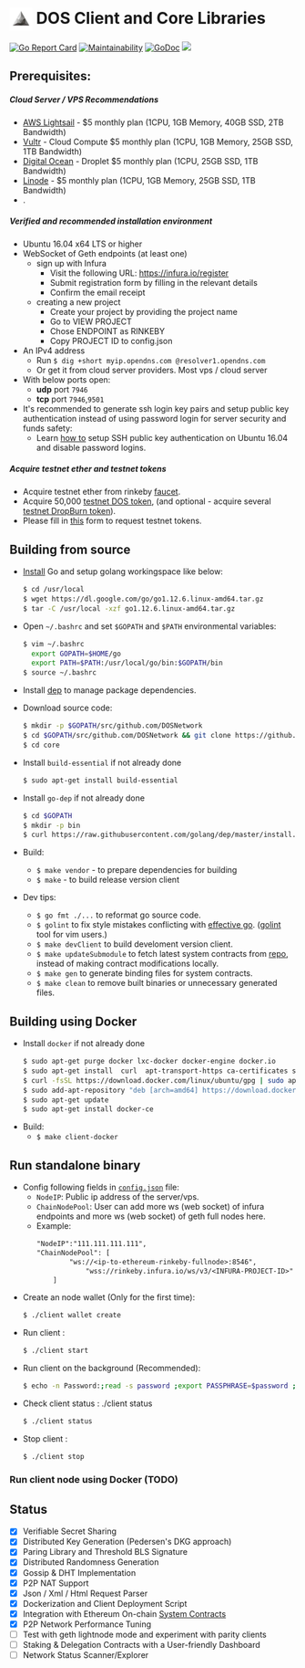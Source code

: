 # <img align="center" width=40 src="media/logo-white.jpg"> DOS Client and Core Libraries
[![Go Report Card](https://goreportcard.com/badge/github.com/DOSNetwork/core)](https://goreportcard.com/report/github.com/DOSNetwork/core)
[![Maintainability](https://api.codeclimate.com/v1/badges/a2eb5767f8984835fb3b/maintainability)](https://codeclimate.com/github/DOSNetwork/core/maintainability)
[![GoDoc](https://godoc.org/github.com/DOSNetwork/core?status.svg)](https://godoc.org/github.com/DOSNetwork/core)
[![](https://img.shields.io/static/v1.svg?label=chat&message=Telegram&color=brightgreen)](https://t.me/joinchat/KhcP5BQXgWLyojui9BCGfQ)


## Prerequisites:
##### Cloud Server / VPS Recommendations
- [AWS Lightsail](https://aws.amazon.com/lightsail/pricing/?opdp1=pricing) - $5 monthly plan (1CPU, 1GB Memory, 40GB SSD, 2TB Bandwidth)
- [Vultr](https://www.vultr.com/?ref=7806004-4F) - Cloud Compute $5 monthly plan (1CPU, 1GB Memory, 25GB SSD, 1TB Bandwidth)
- [Digital Ocean](https://m.do.co/c/a912bdc08b78) - Droplet $5 monthly plan (1CPU, 25GB SSD, 1TB Bandwidth)
- [Linode](https://www.linode.com/?r=35c0c22d412b3fc8bd98b4c7c6f5ac42ae3bc2e2) - $5 monthly plan (1CPU, 1GB Memory, 25GB SSD, 1TB Bandwidth)
- .

##### Verified and recommended installation environment
- Ubuntu 16.04 x64 LTS or higher 
- WebSocket of Geth endpoints (at least one)
  - sign up with Infura
    - Visit the following URL: https://infura.io/register
    - Submit registration form by filling in the relevant details
    - Confirm the email receipt
  - creating a new project
    - Create your project by providing the project name 
    - Go to VIEW PROJECT
    - Chose ENDPOINT as RINKEBY
    - Copy PROJECT ID to config.json
- An IPv4 address
  - Run `$ dig +short myip.opendns.com @resolver1.opendns.com`
  - Or get it from cloud server providers. Most vps / cloud server 
- With below ports open:
  - **udp** port `7946`
  - **tcp** port `7946`,`9501`
- It's recommended to generate ssh login key pairs and setup public key authentication instead of using password login for server security and funds safety:
  - Learn [how to](https://www.digitalocean.com/community/tutorials/how-to-set-up-ssh-keys-on-ubuntu-1604) setup SSH public key authentication on Ubuntu 16.04 and disable password logins.


##### Acquire testnet ether and testnet tokens
- Acquire testnet ether from rinkeby [faucet](https://faucet.rinkeby.io/).
- Acquire 50,000 [testnet DOS token](https://rinkeby.etherscan.io/address/0x214e79c85744cd2ebbc64ddc0047131496871bee), (and optional - acquire several [testnet DropBurn token](https://rinkeby.etherscan.io/address/0x9bfe8f5749d90eb4049ad94cc4de9b6c4c31f822)).
- Please fill in [this](https://docs.google.com/forms/d/e/1FAIpQLSdiWuVdyxpVozEC0uWZIj9HCBX9COBYFj8Dxp2C2qX4Qv5U9g/viewform) form to request testnet tokens.

## Building from source
- [Install](https://golang.org/doc/install) Go and setup golang workingspace like below:
    ```sh
    $ cd /usr/local
    $ wget https://dl.google.com/go/go1.12.6.linux-amd64.tar.gz
    $ tar -C /usr/local -xzf go1.12.6.linux-amd64.tar.gz
    ```
    
- Open `~/.bashrc` and set `$GOPATH` and `$PATH` environmental variables:
    ```sh
    $ vim ~/.bashrc
      export GOPATH=$HOME/go
      export PATH=$PATH:/usr/local/go/bin:$GOPATH/bin
    $ source ~/.bashrc
    ```
- Install [dep](https://golang.github.io/dep/docs/installation.html#binary-installation) to manage package dependencies.

- Download source code:
    ```sh
    $ mkdir -p $GOPATH/src/github.com/DOSNetwork
    $ cd $GOPATH/src/github.com/DOSNetwork && git clone https://github.com/DOSNetwork/core.git
    $ cd core
    ```

- Install `build-essential` if not already done
    ```sh
    $ sudo apt-get install build-essential
    ```
- Install `go-dep` if not already done
    ```sh
    $ cd $GOPATH
    $ mkdir -p bin
    $ curl https://raw.githubusercontent.com/golang/dep/master/install.sh | sh
    ```    
- Build:
  - `$ make vendor` - to prepare dependencies for building 
  - `$ make` - to build release version client

- Dev tips:
  - `$ go fmt ./...` to reformat go source code.
  - `$ golint` to fix style mistakes conflicting with [effective go](https://golang.org/doc/effective_go.html). ([golint](https://github.com/golang/lint) tool for vim users.)
  - `$ make devClient` to build develoment version client.
  - `$ make updateSubmodule` to fetch latest system contracts from [repo](https://github.com/DOSNetwork/eth-contracts), instead of making contract modifications locally.
  - `$ make gen` to generate binding files for system contracts.
  - `$ make clean` to remove built binaries or unnecessary generated files.

## Building using Docker
- Install `docker` if not already done
    ```sh
    $ sudo apt-get purge docker lxc-docker docker-engine docker.io
    $ sudo apt-get install  curl  apt-transport-https ca-certificates software-properties-common
    $ curl -fsSL https://download.docker.com/linux/ubuntu/gpg | sudo apt-key add 
    $ sudo add-apt-repository "deb [arch=amd64] https://download.docker.com/linux/ubuntu $(lsb_release -cs) stable"
    $ sudo apt-get update
    $ sudo apt-get install docker-ce
    ```
- Build:
  - `$ make client-docker`

## Run standalone binary
- Config following fields in [`config.json`](https://github.com/DOSNetwork/core/blob/master/config.json) file:
  - `NodeIP`: Public ip address of the server/vps. 
  - `ChainNodePool`: User can add more ws (web socket) of infura endpoints and more ws (web socket) of geth full nodes here.
  - Example:
	```
	"NodeIP":"111.111.111.111",
	"ChainNodePool": [
	        "ws://<ip-to-ethereum-rinkeby-fullnode>:8546",
                "wss://rinkeby.infura.io/ws/v3/<INFURA-PROJECT-ID>"
        ]
	```
- Create an node wallet (Only for the first time):
    ```sh
    $ ./client wallet create
    ```	
- Run client :
    ```sh
    $ ./client start
    ```
- Run client on the background (Recommended):
    ```sh
    $ echo -n Password:;read -s password ;export PASSPHRASE=$password ;nohup ./client start &
    ```
- Check client status :
	./client status
    ```sh
    $ ./client status
    ```
- Stop client :
    ```sh
    $ ./client stop
    ```

### Run client node using Docker (TODO)



## Status
- [x] Verifiable Secret Sharing
- [x] Distributed Key Generation (Pedersen's DKG approach)
- [x] Paring Library and Threshold BLS Signature
- [x] Distributed Randomness Generation
- [x] Gossip & DHT Implementation
- [x] P2P NAT Support
- [x] Json / Xml / Html Request Parser
- [x] Dockerization and Client Deployment Script
- [x] Integration with Ethereum On-chain [System Contracts](https://github.com/DOSNetwork/eth-contracts)
- [x] P2P Network Performance Tuning
- [ ] Test with geth lightnode mode and experiment with parity clients
- [ ] Staking & Delegation Contracts with a User-friendly Dashboard
- [ ] Network Status Scanner/Explorer
